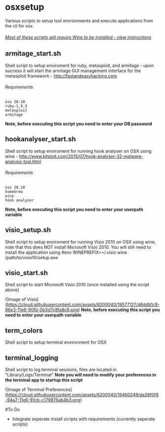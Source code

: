 # osxsetup
Various scripts to setup tool envrionments and execute applications from the cli for osx.

###### [Most of these scripts will require Wine to be installed - view instructions](https://gist.github.com/ashbyca/8f42156fc847fc07f56c7027e042a1cd)

## armitage_start.sh
Shell script to setup enviroment for ruby, metasploit, and armitage - upon success it will start the armitage GUI management interface for the metasploit framework - http://fastandeasyhacking.com

###### Requirements
```
osx 10.10
ruby-1.9.3
metasploit
armitage
```
**Note, before executing this script you need to enter your DB password** 

## hookanalyser_start.sh
Shell script to setup enviroment for running hook analyser on OSX using wine - http://www.kitploit.com/2015/07/hook-analyser-32-malware-analysis-tool.html

###### Requirements
```
osx 10.10
homebrew
wine
hook analyser
```
**Note, before executing this script you need to enter your userpath variable** 

## visio_setup.sh
Shell script to setup enviroment for running Visio 2010 on OSX using wine, note that this does NOT install Microsoft Visio 2010.  You will still need to install the application using #env WINEPREFIX=~/.visio wine /path/to/visio10/setup.exe

## visio_start.sh
Shell script to start Microsoft Visio 2010 (once installed using the script above)

![Image of Visio] (https://cloud.githubusercontent.com/assets/6200040/19577127/d6ddb1c8-96e3-11e6-90fd-0b3d7c8fa8c6.png)
**Note, before executing this script you need to enter your userpath variable** 

## term_colors
Shell script to setup terminal environment for OSX

## terminal_logging
Shell script to log terminal sessions, files are located in "Library/Logs/Terminal"
**Note you will need to modify your preferences in the terminal app to startup this script**

![Image of Terminal Preferences] (https://cloud.githubusercontent.com/assets/6200040/19460249/da26f0f8-94a7-11e6-91cb-c179876ab4b3.png)


#To Do
- Integrate seperate install scripts with requirements (currently seperate scripts)
